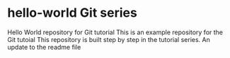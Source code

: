 # hello-world Git series
Hello World repository for Git tutorial
This is an example repository for the Git tutoial
This repository is built step by step in the tutorial series.
An update to the readme file
